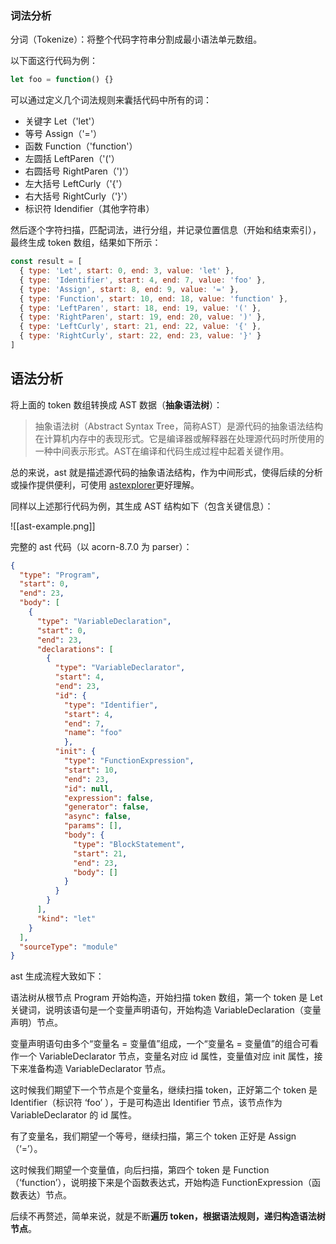 ### 词法分析

分词（Tokenize）：将整个代码字符串分割成最小语法单元数组。

以下面这行代码为例：

```javascript
let foo = function() {}
```

可以通过定义几个词法规则来囊括代码中所有的词：

- 关键字 Let（'let'）
- 等号 Assign（'='）
- 函数 Function（'function'）
- 左圆括 LeftParen（'('）
- 右圆括号 RightParen（')'）
- 左大括号 LeftCurly（'{'）
- 右大括号 RightCurly（'}'）
- 标识符 Idendifier（其他字符串）

然后逐个字符扫描，匹配词法，进行分组，并记录位置信息（开始和结束索引），最终生成 token 数组，结果如下所示：

```javascript
const result = [
  { type: 'Let', start: 0, end: 3, value: 'let' }, 
  { type: 'Identifier', start: 4, end: 7, value: 'foo' }, 
  { type: 'Assign', start: 8, end: 9, value: '=' }, 
  { type: 'Function', start: 10, end: 18, value: 'function' }, 
  { type: 'LeftParen', start: 18, end: 19, value: '(' }, 
  { type: 'RightParen', start: 19, end: 20, value: ')' }, 
  { type: 'LeftCurly', start: 21, end: 22, value: '{' }, 
  { type: 'RightCurly', start: 22, end: 23, value: '}' } 
]
```

## 语法分析

将上面的 token 数组转换成 AST 数据（**抽象语法树**）：

> 抽象语法树（Abstract Syntax Tree，简称AST）是源代码的抽象语法结构在计算机内存中的表现形式。它是编译器或解释器在处理源代码时所使用的一种中间表示形式。AST在编译和代码生成过程中起着关键作用。

总的来说，ast 就是描述源代码的抽象语法结构，作为中间形式，使得后续的分析或操作提供便利，可使用 [astexplorer](https://astexplorer.net/)更好理解。

同样以上述那行代码为例，其生成 AST 结构如下（包含关键信息）：


![[ast-example.png]]

完整的 ast 代码（以 acorn-8.7.0 为 parser）：

```JSON
{ 
  "type": "Program", 
  "start": 0, 
  "end": 23, 
  "body": [ 
    { 
      "type": "VariableDeclaration", 
      "start": 0, 
      "end": 23, 
      "declarations": [ 
        { 
          "type": "VariableDeclarator", 
          "start": 4, 
          "end": 23, 
          "id": { 
            "type": "Identifier", 
            "start": 4, 
            "end": 7, 
            "name": "foo" 
         	}, 
          "init": { 
            "type": "FunctionExpression", 
            "start": 10, 
            "end": 23, 
            "id": null, 
            "expression": false, 
            "generator": false, 
            "async": false, 
            "params": [], 
            "body": { 
              "type": "BlockStatement", 
              "start": 21, 
              "end": 23, 
              "body": [] 
            } 
          } 
        } 
      ], 
      "kind": "let" 
    } 
  ], 
  "sourceType": "module" 
}
```

ast 生成流程大致如下：

语法树从根节点 Program 开始构造，开始扫描 token 数组，第一个 token 是 Let 关键词，说明该语句是一个变量声明语句，开始构造 VariableDeclaration（变量声明）节点。

变量声明语句由多个“变量名 = 变量值”组成，一个“变量名 = 变量值”的组合可看作一个 VariableDeclarator 节点，变量名对应 id 属性，变量值对应 init 属性，接下来准备构造 VariableDeclarator 节点。

这时候我们期望下一个节点是个变量名，继续扫描 token，正好第二个 token 是 Identifier（标识符 ‘foo’ ），于是可构造出 Identifier 节点，该节点作为 VariableDeclarator 的 id 属性。

有了变量名，我们期望一个等号，继续扫描，第三个 token 正好是 Assign（‘=’）。

这时候我们期望一个变量值，向后扫描，第四个 token 是 Function（‘function’），说明接下来是个函数表达式，开始构造 FunctionExpression（函数表达）节点。

后续不再赘述，简单来说，就是不断**遍历 token，根据语法规则，递归构造语法树节点**。
